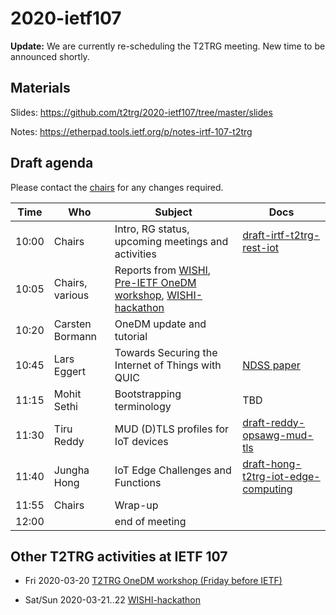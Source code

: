 # 2020-ietf107

**Update:** We are currently re-scheduling the T2TRG meeting. New time to be announced shortly. 

## Materials

Slides: <https://github.com/t2trg/2020-ietf107/tree/master/slides> 

Notes: <https://etherpad.tools.ietf.org/p/notes-irtf-107-t2trg>

## Draft agenda

Please contact the [chairs][] for any changes required.

|  Time | Who             | Subject                                                                             | Docs                                        |
| ----- | --------------- | ----------------------------------------------------------------------------------- | ------------------------------------------- |
| 10:00 | Chairs          | Intro, RG status, upcoming meetings and activities                                  | [draft-irtf-t2trg-rest-iot][restiot]        |
| 10:05 | Chairs, various | Reports from [WISHI][], [Pre-IETF OneDM workshop][pre107onedm], [WISHI-hackathon][] |                                             |
| 10:20 | Carsten Bormann | OneDM update and tutorial                                                           |                                             |
| 10:45 | Lars Eggert     | Towards Securing the Internet of Things with QUIC                                   | [NDSS paper][quic-iot]                      |
| 11:15 | Mohit Sethi     | Bootstrapping terminology                                                           | TBD                                         |
| 11:30 | Tiru Reddy      | MUD (D)TLS profiles for IoT devices                                                 | [draft-reddy-opsawg-mud-tls][mud-tls]       |
| 11:40 | Jungha Hong     | IoT Edge Challenges and Functions                                                   | [draft-hong-t2trg-iot-edge-computing][edge] |
| 11:55 | Chairs          | Wrap-up                                                                             |                                             |
| 12:00 |                 | end of meeting                                                                      |                                             |

[WISHI]: https://github.com/t2trg/wishi/wiki/Agenda-items
[restiot]: https://tools.ietf.org/html/draft-irtf-t2trg-rest-iot
[chairs]: mailto:t2trg-chairs@irtf.org
[iotschemacg]: https://www.w3.org/community/iotschema/
[W3CWoT]: https://www.w3.org/WoT/
[edge]: https://tools.ietf.org/html/draft-hong-t2trg-iot-edge-computing
[youpi]: https://tools.ietf.org/html/draft-petrov-t2trg-youpi
[sboot]: https://tools.ietf.org/html/draft-sarikaya-t2trg-sbootstrapping
[quic-iot]: https://eggert.org/papers/2020-ndss-quic-iot.pdf
[mud-tls]: https://tools.ietf.org/html/draft-reddy-opsawg-mud-tls
[pre107onedm]: https://github.com/t2trg/2020-03-vancouver

## Other T2TRG activities at IETF 107

* Fri 2020-03-20 [T2TRG OneDM workshop (Friday before IETF)][pre107onedm]

* Sat/Sun 2020-03-21..22 [WISHI-hackathon][]


[WISHI-hackathon]: https://github.com/t2trg/wishi/wiki/Preparation:-Hackathon-Planning
[Hackathon]: https://trac.ietf.org/trac/ietf/meeting/wiki/107hackathon#ProjectsIncludedinHackathonaddyourprojectusingthetemplateprovidedatendofprojectlist
